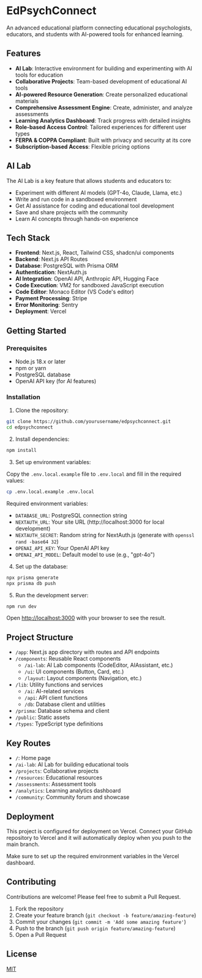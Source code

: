 # EdPsychConnect

An advanced educational platform connecting educational psychologists, educators, and students with AI-powered tools for enhanced learning.

## Features

- **AI Lab**: Interactive environment for building and experimenting with AI tools for education
- **Collaborative Projects**: Team-based development of educational AI tools
- **AI-powered Resource Generation**: Create personalized educational materials
- **Comprehensive Assessment Engine**: Create, administer, and analyze assessments
- **Learning Analytics Dashboard**: Track progress with detailed insights
- **Role-based Access Control**: Tailored experiences for different user types
- **FERPA & COPPA Compliant**: Built with privacy and security at its core
- **Subscription-based Access**: Flexible pricing options

## AI Lab

The AI Lab is a key feature that allows students and educators to:

- Experiment with different AI models (GPT-4o, Claude, Llama, etc.)
- Write and run code in a sandboxed environment
- Get AI assistance for coding and educational tool development
- Save and share projects with the community
- Learn AI concepts through hands-on experience

## Tech Stack

- **Frontend**: Next.js, React, Tailwind CSS, shadcn/ui components
- **Backend**: Next.js API Routes
- **Database**: PostgreSQL with Prisma ORM
- **Authentication**: NextAuth.js
- **AI Integration**: OpenAI API, Anthropic API, Hugging Face
- **Code Execution**: VM2 for sandboxed JavaScript execution
- **Code Editor**: Monaco Editor (VS Code's editor)
- **Payment Processing**: Stripe
- **Error Monitoring**: Sentry
- **Deployment**: Vercel

## Getting Started

### Prerequisites

- Node.js 18.x or later
- npm or yarn
- PostgreSQL database
- OpenAI API key (for AI features)

### Installation

1. Clone the repository:

```bash
git clone https://github.com/yourusername/edpsychconnect.git
cd edpsychconnect
```

2. Install dependencies:

```bash
npm install
```

3. Set up environment variables:

Copy the `.env.local.example` file to `.env.local` and fill in the required values:

```bash
cp .env.local.example .env.local
```

Required environment variables:
- `DATABASE_URL`: PostgreSQL connection string
- `NEXTAUTH_URL`: Your site URL (http://localhost:3000 for local development)
- `NEXTAUTH_SECRET`: Random string for NextAuth.js (generate with `openssl rand -base64 32`)
- `OPENAI_API_KEY`: Your OpenAI API key
- `OPENAI_API_MODEL`: Default model to use (e.g., "gpt-4o")

4. Set up the database:

```bash
npx prisma generate
npx prisma db push
```

5. Run the development server:

```bash
npm run dev
```

Open [http://localhost:3000](http://localhost:3000) with your browser to see the result.

## Project Structure

- `/app`: Next.js app directory with routes and API endpoints
- `/components`: Reusable React components
  - `/ai-lab`: AI Lab components (CodeEditor, AIAssistant, etc.)
  - `/ui`: UI components (Button, Card, etc.)
  - `/layout`: Layout components (Navigation, etc.)
- `/lib`: Utility functions and services
  - `/ai`: AI-related services
  - `/api`: API client functions
  - `/db`: Database client and utilities
- `/prisma`: Database schema and client
- `/public`: Static assets
- `/types`: TypeScript type definitions

## Key Routes

- `/`: Home page
- `/ai-lab`: AI Lab for building educational tools
- `/projects`: Collaborative projects
- `/resources`: Educational resources
- `/assessments`: Assessment tools
- `/analytics`: Learning analytics dashboard
- `/community`: Community forum and showcase

## Deployment

This project is configured for deployment on Vercel. Connect your GitHub repository to Vercel and it will automatically deploy when you push to the main branch.

Make sure to set up the required environment variables in the Vercel dashboard.

## Contributing

Contributions are welcome! Please feel free to submit a Pull Request.

1. Fork the repository
2. Create your feature branch (`git checkout -b feature/amazing-feature`)
3. Commit your changes (`git commit -m 'Add some amazing feature'`)
4. Push to the branch (`git push origin feature/amazing-feature`)
5. Open a Pull Request

## License

[MIT](LICENSE)